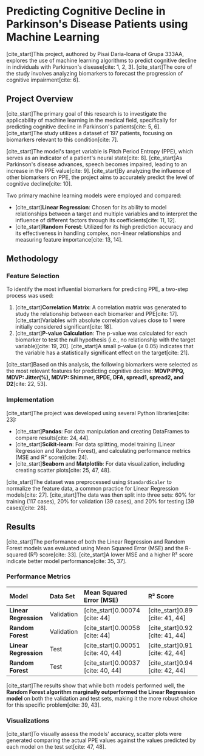 # Predicting Cognitive Decline in Parkinson's Disease Patients using Machine Learning

[cite_start]This project, authored by Pisai Daria-Ioana of Grupa 333AA, explores the use of machine learning algorithms to predict cognitive decline in individuals with Parkinson's disease[cite: 1, 2, 3]. [cite_start]The core of the study involves analyzing biomarkers to forecast the progression of cognitive impairment[cite: 6].

## Project Overview

[cite_start]The primary goal of this research is to investigate the applicability of machine learning in the medical field, specifically for predicting cognitive decline in Parkinson's patients[cite: 5, 6]. [cite_start]The study utilizes a dataset of 197 patients, focusing on biomarkers relevant to this condition[cite: 7].

[cite_start]The model's target variable is Pitch Period Entropy (PPE), which serves as an indicator of a patient's neural state[cite: 8]. [cite_start]As Parkinson's disease advances, speech becomes impaired, leading to an increase in the PPE value[cite: 9]. [cite_start]By analyzing the influence of other biomarkers on PPE, the project aims to accurately predict the level of cognitive decline[cite: 10].

Two primary machine learning models were employed and compared:
* [cite_start]**Linear Regression**: Chosen for its ability to model relationships between a target and multiple variables and to interpret the influence of different factors through its coefficients[cite: 11, 12].
* [cite_start]**Random Forest**: Utilized for its high prediction accuracy and its effectiveness in handling complex, non-linear relationships and measuring feature importance[cite: 13, 14].

## Methodology

### Feature Selection
To identify the most influential biomarkers for predicting PPE, a two-step process was used:
1.  [cite_start]**Correlation Matrix**: A correlation matrix was generated to study the relationship between each biomarker and PPE[cite: 17]. [cite_start]Variables with absolute correlation values close to 1 were initially considered significant[cite: 18].
2.  [cite_start]**P-value Calculation**: The p-value was calculated for each biomarker to test the null hypothesis (i.e., no relationship with the target variable)[cite: 19, 20]. [cite_start]A small p-value (≤ 0.05) indicates that the variable has a statistically significant effect on the target[cite: 21].

[cite_start]Based on this analysis, the following biomarkers were selected as the most relevant features for predicting cognitive decline: **MDVP:PPQ, MDVP: Jitter(%), MDVP: Shimmer, RPDE, DFA, spread1, spread2, and D2**[cite: 22, 53].

### Implementation
[cite_start]The project was developed using several Python libraries[cite: 23]:
* [cite_start]**Pandas**: For data manipulation and creating DataFrames to compare results[cite: 24, 44].
* [cite_start]**Scikit-learn**: For data splitting, model training (Linear Regression and Random Forest), and calculating performance metrics (MSE and R² score)[cite: 24].
* [cite_start]**Seaborn** and **Matplotlib**: For data visualization, including creating scatter plots[cite: 25, 47, 48].

[cite_start]The dataset was preprocessed using `StandardScaler` to normalize the feature data, a common practice for Linear Regression models[cite: 27]. [cite_start]The data was then split into three sets: 60% for training (117 cases), 20% for validation (39 cases), and 20% for testing (39 cases)[cite: 28].

## Results

[cite_start]The performance of both the Linear Regression and Random Forest models was evaluated using Mean Squared Error (MSE) and the R-squared (R²) score[cite: 33]. [cite_start]A lower MSE and a higher R² score indicate better model performance[cite: 35, 37].

### Performance Metrics

| Model | Data Set | Mean Squared Error (MSE) | R² Score |
| :--- | :--- | :--- | :--- |
| **Linear Regression** | Validation | [cite_start]0.00074 [cite: 44] | [cite_start]0.89 [cite: 41, 44] |
| **Random Forest** | Validation | [cite_start]0.00058 [cite: 44] | [cite_start]0.92 [cite: 41, 44] |
| **Linear Regression** | Test | [cite_start]0.00051 [cite: 40, 44] | [cite_start]0.91 [cite: 42, 44] |
| **Random Forest** | Test | [cite_start]0.00037 [cite: 40, 44] | [cite_start]0.94 [cite: 42, 44] |

[cite_start]The results show that while both models performed well, the **Random Forest algorithm marginally outperformed the Linear Regression model** on both the validation and test sets, making it the more robust choice for this specific problem[cite: 39, 43].

### Visualizations

[cite_start]To visually assess the models' accuracy, scatter plots were generated comparing the actual PPE values against the values predicted by each model on the test set[cite: 47, 48].
